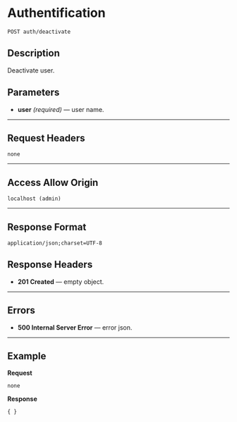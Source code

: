 # Authentification

    POST auth/deactivate

## Description

Deactivate user.

## Parameters

- **user** _(required)_ — user name.

***

## Request Headers

    none

***

## Access Allow Origin

    localhost (admin)

***

## Response Format

    application/json;charset=UTF-8

## Response Headers

- **201 Created** — empty object.

***

## Errors

- **500 Internal Server Error** — error json.

***

## Example
**Request**

    none

**Response**

    { }

